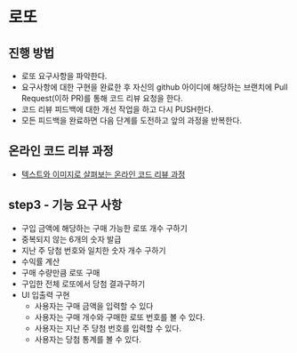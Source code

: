 # 로또
## 진행 방법
* 로또 요구사항을 파악한다.
* 요구사항에 대한 구현을 완료한 후 자신의 github 아이디에 해당하는 브랜치에 Pull Request(이하 PR)를 통해 코드 리뷰 요청을 한다.
* 코드 리뷰 피드백에 대한 개선 작업을 하고 다시 PUSH한다.
* 모든 피드백을 완료하면 다음 단계를 도전하고 앞의 과정을 반복한다.

## 온라인 코드 리뷰 과정
* [텍스트와 이미지로 살펴보는 온라인 코드 리뷰 과정](https://github.com/next-step/nextstep-docs/tree/master/codereview)

## step3 - 기능 요구 사항
* 구입 금액에 해당하는 구매 가능한 로또 개수 구하기
* 중복되지 않는 6개의 숫자 발급
* 지난 주 당첨 번호와 일치한 숫자 개수 구하기
* 수익률 계산
* 구매 수량만큼 로또 구매
* 구입한 전체 로또에서 당첨 결과구하기
* UI 입출력 구현
  * 사용자는 구매 금액을 입력할 수 있다
  * 사용자는 구매 개수와 구매한 로또 번호를 볼 수 있다.
  * 사용자는 지난 주 당첨 번호를 입력할 수 있다.
  * 사용자는 당첨 통계를 볼 수 있다.
